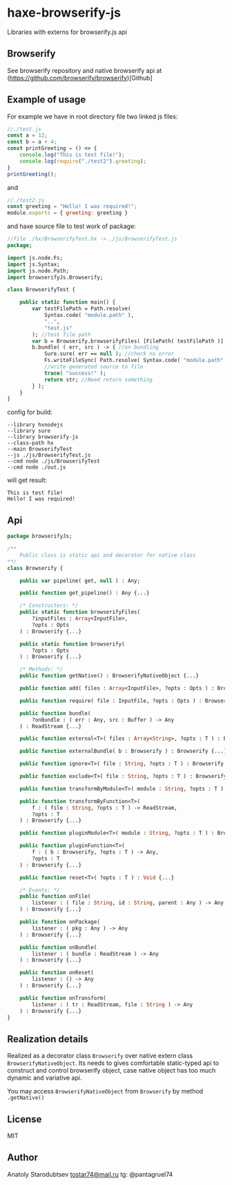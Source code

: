 # haxe-browserify-js
Libraries with externs for browserify.js api


## Browserify
See browserify repository and native browserify api at (https://github.com/browserify/browserify)[Github]


## Example of usage
For example we have in root directory file two linked js files:
```javascript
//./test.js
const a = 12;
const b = a + 4;
const printGreeting = () => {
    console.log("This is test file!");
    console.log(require("./test2").greeting);
}
printGreeting();
```
and
```javascript
//./test2.js
const greeting = "Hello! I was required!";
module.exports = { greeting: greeting }
```
and haxe source file to test work of package:
```haxe
//file ./hx/BrowserifyTest.hx -> ./js/BrowserifyTest.js
package;

import js.node.Fs;
import js.Syntax;
import js.node.Path;
import browserifyJs.Browserify;

class BrowserifyTest {

	public static function main() {
		var testFilePath = Path.resolve(
			Syntax.code( "module.path" ),
			"..",
			"test.js"
		); //test file path
		var b = Browserify.browserifyFiles( [FilePath( testFilePath )] );
		b.bundle( ( err, src ) -> { //on bundling
			Sure.sure( err == null ); //check no error
			Fs.writeFileSync( Path.resolve( Syntax.code( "module.path" ), "..", "out.js" ), src );
            //write generated source to file
			trace( "success!" );
			return str; //Need return something
		} );
	}
}

```
config for build:
```hxml
--library hxnodejs
--library sure
--library browserify-js
--class-path hx
--main BrowserifyTest
--js ./js/BrowserifyTest.js
--cmd node ./js/BrowserifyTest
--cmd node ./out.js
```
will get result:
```
This is test file!
Hello! I was required!
```


## Api
```haxe
package browserifyJs;

/**
	Public class is static api and decorator for native class
**/
class Browserify {

	public var pipeline( get, null ) : Any;

	public function get_pipeline() : Any {...}

    /* Constructors: */
	public static function browserifyFiles(
		?inputFiles : Array<InputFile>,
		?opts : Opts
	) : Browserify {...}

	public static function browserify(
		?opts : Opts
	) : Browserify {...}

    /* Methods: */
    public function getNative() : BrowserifyNativeObject {...}

	public function add( files : Array<InputFile>, ?opts : Opts ) : Browserify {...}

	public function require( file : InputFile, ?opts : Opts ) : Browserify {...}

	public function bundle( 
        ?onBundle : ( err : Any, src : Buffer ) -> Any 
    ) : ReadStream {...}

	public function external<T>( files : Array<String>, ?opts : T ) : Browserify {...}

	public function externalBundle( b : Browserify ) : Browserify {...}

	public function ignore<T>( file : String, ?opts : T ) : Browserify {...}

	public function exclude<T>( file : String, ?opts : T ) : Browserify {...}

	public function transformByModule<T>( module : String, ?opts : T ) : Browserify {...}

	public function transformByFunction<T>(
		f : ( file : String, ?opts : T ) -> ReadStream,
		?opts : T
	) : Browserify {...}

	public function pluginModule<T>( module : String, ?opts : T ) : Browserify {...}

	public function pluginFunction<T>(
		f : ( b : Browserify, ?opts : T ) -> Any,
		?opts : T
	) : Browserify {...}

	public function reset<T>( ?opts : T ) : Void {...}

    /* Events: */
	public function onFile(
		listener : ( file : String, id : String, parent : Any ) -> Any
	) : Browserify {...}

	public function onPackage(
		listener : ( pkg : Any ) -> Any
	) : Browserify {...}

	public function onBundle(
		listener : ( bundle : ReadStream ) -> Any
	) : Browserify {...}

	public function onReset(
		listener : () -> Any
	) : Browserify {...}

	public function onTransform(
		listener : ( tr : ReadStream, file : String ) -> Any
	) : Browserify {...}
}
```


## Realization details
Realized as a decorator class `Browserify` over native extern class `BrowserifyNativeObject`.
Its needs to gives comfortable static-typed api to construct and control browserify object,
case native object has too much dynamic and variative api.

You may access `BrowserifyNativeObject` from `Browserify` by method `.getNative()`


## License
MIT


## Author
Anatoly Starodubtsev
tostar74@mail.ru
tg: @pantagruel74